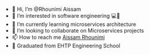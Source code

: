 - 👋 Hi, I’m @Rhounimi Aissam
- 👀 I’m interested in software engineering 💻🚀
- 🌱 I’m currently learning microservices architecture
- 💞️ I’m looking to collaborate on Microservices projects
- 📫 How to reach me [Aissam Rhounimi](https://ma.linkedin.com/in/aissam-rhounimi-79a806187)
- 👷 Graduated from EHTP Engineering School


<!---
RHOUNIMIaissam/RHOUNIMIaissam is a ✨ special ✨ repository because its `README.md` (this file) appears on your GitHub profile.
You can click the Preview link to take a look at your changes.
--->

